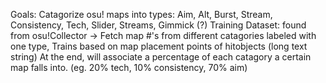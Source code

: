 Goals:
Catagorize osu! maps into types: Aim, Alt, Burst, Stream, Consistency, Tech, Slider, Streams, Gimmick (?)
Training Dataset: found from osu!Collector -> Fetch map #'s from different catagories labeled with one type, Trains based on map placement points of hitobjects (long text string)
At the end, will associate a percentage of each catagory a certain map falls into. (eg. 20% tech, 10% consistency, 70% aim)
